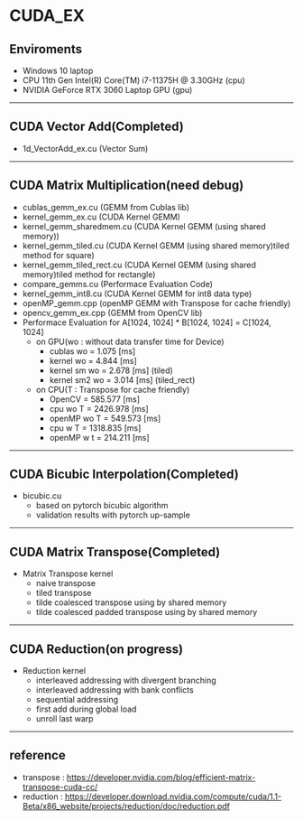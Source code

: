 # CUDA_EX

## Enviroments
* Windows 10 laptop
* CPU 11th Gen Intel(R) Core(TM) i7-11375H @ 3.30GHz (cpu)
* NVIDIA GeForce RTX 3060 Laptop GPU (gpu)
***
## CUDA Vector Add(Completed)
* 1d_VectorAdd_ex.cu		(Vector Sum)
***
## CUDA Matrix Multiplication(need debug)
  * cublas_gemm_ex.cu			(GEMM from Cublas lib)
  * kernel_gemm_ex.cu			(CUDA Kernel GEMM)
  * kernel_gemm_sharedmem.cu	(CUDA Kernel GEMM (using shared memory))
  * kernel_gemm_tiled.cu		(CUDA Kernel GEMM (using shared memory)tiled method for square)
  * kernel_gemm_tiled_rect.cu	(CUDA Kernel GEMM (using shared memory)tiled method for rectangle)
  * compare_gemms.cu			(Performace Evaluation Code)
  * kernel_gemm_int8.cu		    (CUDA Kernel GEMM for int8 data type)
  * openMP_gemm.cpp             (openMP GEMM with Transpose for cache friendly)
  * opencv_gemm_ex.cpp		    (GEMM from OpenCV lib)
  * Performace Evaluation for A[1024, 1024] * B[1024, 1024] = C[1024, 1024]
    * on GPU(wo : without data transfer time for Device)
        - cublas     wo = 1.075 [ms]
        - kernel     wo = 4.844 [ms]
        - kernel sm  wo = 2.678 [ms] (tiled)
        - kernel sm2 wo = 3.014 [ms] (tiled_rect)
    * on CPU(T : Transpose for cache friendly)
        - OpenCV        = 585.577  [ms]
        - cpu wo T      = 2426.978 [ms]
        - openMP wo T   = 549.573  [ms]
        - cpu w T       = 1318.835 [ms]
        - openMP w t    = 214.211  [ms]
***     
## CUDA Bicubic Interpolation(Completed)
  * bicubic.cu
      - based on pytorch bicubic algorithm
      - validation results with pytorch up-sample
***
## CUDA Matrix Transpose(Completed)
   * Matrix Transpose kernel
       - naive transpose
       - tiled transpose
       - tilde coalesced transpose using by shared memory 
       - tilde coalesced padded transpose using by shared memory 
***
## CUDA Reduction(on progress)
   * Reduction kernel
       - interleaved addressing with divergent branching
       - interleaved addressing with bank conflicts
       - sequential addressing
       - first add during global load
       - unroll last warp
***
       
## reference   
* transpose : <https://developer.nvidia.com/blog/efficient-matrix-transpose-cuda-cc/>
* reduction : <https://developer.download.nvidia.com/compute/cuda/1.1-Beta/x86_website/projects/reduction/doc/reduction.pdf>